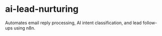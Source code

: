 # ai-lead-nurturing
Automates email reply processing, AI intent classification, and lead follow-ups using n8n.
